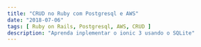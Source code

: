 ```yaml
---
title: "CRUD no Ruby com Postgresql e AWS"
date: "2018-07-06"
tags: [ Ruby on Rails, Postgresql, AWS, CRUD ]
description: "Aprenda inplementar o ionic 3 usando o SQLite"
---
```

